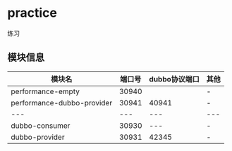 # practice
练习

## 模块信息

模块名 | 端口号 | dubbo协议端口 | 其他
---|---|---|--- 
performance-empty|30940|    |-
performance-dubbo-provider|30941|  40941  |-
---|---|---|--- 
dubbo-consumer|30930|---|-
dubbo-provider|30931|42345|-